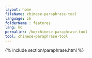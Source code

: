 ```yaml
---
layout: home
fileName: chinese-paraphrase-tool
language: zh
folderName : features
lang: ko
permalink: /ko/chinese-paraphrase-tool
tool: chinese-paraphrase-tool
---
```

{% include section/paraphrase.html %}